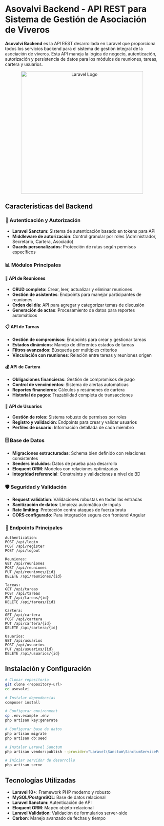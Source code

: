 # Asovalvi Backend - API REST para Sistema de Gestión de Asociación de Viveros

**Asovalvi Backend** es la API REST desarrollada en Laravel que proporciona todos los servicios backend para el sistema de gestión integral de la asociación de viveros. Esta API maneja la lógica de negocio, autenticación, autorización y persistencia de datos para los módulos de reuniones, tareas, cartera y usuarios.

<p align="center"><a href="https://laravel.com" target="_blank"><img src="https://raw.githubusercontent.com/laravel/art/master/logo-lockup/5%20SVG/2%20CMYK/1%20Full%20Color/laravel-logolockup-cmyk-red.svg" width="400" alt="Laravel Logo"></a></p>

## Características del Backend

### 🔐 Autenticación y Autorización
- **Laravel Sanctum**: Sistema de autenticación basado en tokens para API
- **Middleware de autorización**: Control granular por roles (Administrador, Secretario, Cartera, Asociado)
- **Guards personalizados**: Protección de rutas según permisos específicos

### 📊 Módulos Principales

#### 🏢 API de Reuniones
- **CRUD completo**: Crear, leer, actualizar y eliminar reuniones
- **Gestión de asistentes**: Endpoints para manejar participantes de reuniones
- **Orden del día**: API para agregar y categorizar temas de discusión
- **Generación de actas**: Procesamiento de datos para reportes automáticos

#### 📋 API de Tareas
- **Gestión de compromisos**: Endpoints para crear y gestionar tareas
- **Estados dinámicos**: Manejo de diferentes estados de tareas
- **Filtros avanzados**: Búsqueda por múltiples criterios
- **Vinculación con reuniones**: Relación entre tareas y reuniones origen

#### 💰 API de Cartera
- **Obligaciones financieras**: Gestión de compromisos de pago
- **Control de vencimientos**: Sistema de alertas automáticas
- **Reportes financieros**: Cálculos y resúmenes de cartera
- **Historial de pagos**: Trazabilidad completa de transacciones

#### 👥 API de Usuarios
- **Gestión de roles**: Sistema robusto de permisos por roles
- **Registro y validación**: Endpoints para crear y validar usuarios
- **Perfiles de usuario**: Información detallada de cada miembro

### 🗄️ Base de Datos
- **Migraciones estructuradas**: Schema bien definido con relaciones consistentes
- **Seeders incluidos**: Datos de prueba para desarrollo
- **Eloquent ORM**: Modelos con relaciones optimizadas
- **Integridad referencial**: Constraints y validaciones a nivel de BD

### 🛡️ Seguridad y Validación
- **Request validation**: Validaciones robustas en todas las entradas
- **Sanitización de datos**: Limpieza automática de inputs
- **Rate limiting**: Protección contra ataques de fuerza bruta
- **CORS configurado**: Para integración segura con frontend Angular

### 📡 Endpoints Principales

```
Authentication:
POST /api/login
POST /api/register
POST /api/logout

Reuniones:
GET /api/reuniones
POST /api/reuniones
PUT /api/reuniones/{id}
DELETE /api/reuniones/{id}

Tareas:
GET /api/tareas
POST /api/tareas
PUT /api/tareas/{id}
DELETE /api/tareas/{id}

Cartera:
GET /api/cartera
POST /api/cartera
PUT /api/cartera/{id}
DELETE /api/cartera/{id}

Usuarios:
GET /api/usuarios
POST /api/usuarios
PUT /api/usuarios/{id}
DELETE /api/usuarios/{id}
```

## Instalación y Configuración

```bash
# Clonar repositorio
git clone <repository-url>
cd asovalvi

# Instalar dependencias
composer install

# Configurar environment
cp .env.example .env
php artisan key:generate

# Configurar base de datos
php artisan migrate
php artisan db:seed

# Instalar Laravel Sanctum
php artisan vendor:publish --provider="Laravel\Sanctum\SanctumServiceProvider"

# Iniciar servidor de desarrollo
php artisan serve
```

## Tecnologías Utilizadas

- **Laravel 10+**: Framework PHP moderno y robusto
- **MySQL/PostgreSQL**: Base de datos relacional
- **Laravel Sanctum**: Autenticación de API
- **Eloquent ORM**: Mapeo objeto-relacional
- **Laravel Validation**: Validación de formularios server-side
- **Carbon**: Manejo avanzado de fechas y tiempo